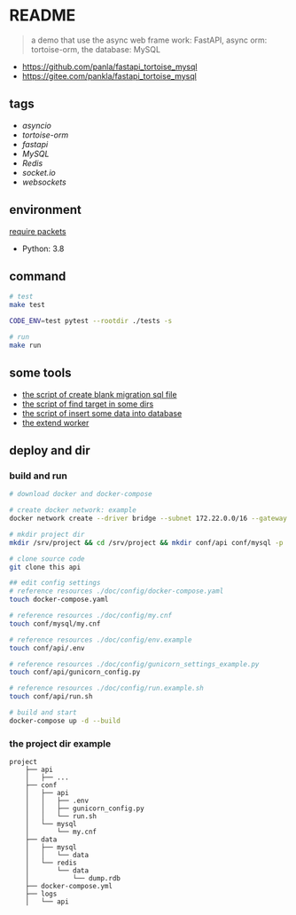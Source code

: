 # README

> a demo that use the async web frame work: FastAPI, async orm: tortoise-orm, the database: MySQL

- <https://github.com/panla/fastapi_tortoise_mysql>
- <https://gitee.com/pankla/fastapi_tortoise_mysql>

## tags

- *asyncio*
- *tortoise-orm*
- *fastapi*
- *MySQL*
- *Redis*
- *socket.io*
- *websockets*

## environment

[require packets](./mirrors/requirements.txt)

- Python: 3.8

## command

```bash
# test
make test

CODE_ENV=test pytest --rootdir ./tests -s

# run
make run
```

## some tools

- [the script of create blank migration sql file](./tools/create_migration_template_file.py)
- [the script of find target in some dirs](./tools/find.py)
- [the script of insert some data into database](./tools/insert_data.py)
- [the extend worker](./tools/worker.py)

## deploy and dir

### build and run

```bash
# download docker and docker-compose

# create docker network: example
docker network create --driver bridge --subnet 172.22.0.0/16 --gateway 172.22.0.1 fastapi_net

# mkdir project dir
mkdir /srv/project && cd /srv/project && mkdir conf/api conf/mysql -p

# clone source code
git clone this api

## edit config settings
# reference resources ./doc/config/docker-compose.yaml
touch docker-compose.yaml

# reference resources ./doc/config/my.cnf
touch conf/mysql/my.cnf

# reference resources ./doc/config/env.example
touch conf/api/.env

# reference resources ./doc/config/gunicorn_settings_example.py
touch conf/api/gunicorn_config.py

# reference resources ./doc/config/run.example.sh
touch conf/api/run.sh

# build and start
docker-compose up -d --build
```

### the project dir example

```text
project
    ├── api
    │   ├── ...
    ├── conf
    │   ├── api
    │   │   ├── .env
    │   │   ├── gunicorn_config.py
    │   │   └── run.sh
    │   └── mysql
    │       └── my.cnf
    ├── data
    │   ├── mysql
    │   │   └── data
    │   └── redis
    │       └── data
    │           └── dump.rdb
    ├── docker-compose.yml
    ├── logs
    │   └── api
```
